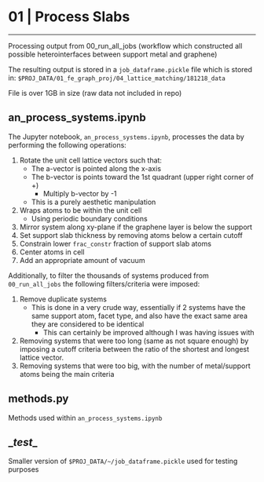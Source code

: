 # 01 | Process Slabs
___

Processing output from 00_run_all_jobs (workflow which constructed all
possible heterointerfaces between support metal and graphene)

The resulting output is stored in a `job_dataframe.pickle` file which is
stored in:
`$PROJ_DATA/01_fe_graph_proj/04_lattice_matching/181218_data`

File is over 1GB in size
(raw data not included in repo)

## an_process_systems.ipynb
The Jupyter notebook, `an_process_systems.ipynb`, processes the data by
performing the following operations:

1. Rotate the unit cell lattice vectors such that:
    * The a-vector is pointed along the x-axis
    * The b-vector is points toward the 1st quadrant (upper right corner of +)
        * Multiply b-vector by -1
    * This is a purely aesthetic manipulation
2. Wraps atoms to be within the unit cell
    * Using periodic boundary conditions
3. Mirror system along xy-plane if the graphene layer is below the support
4. Set support slab thickness by removing atoms below a certain cutoff
5. Constrain lower `frac_constr` fraction of support slab atoms
6. Center atoms in cell
7. Add an appropriate amount of vacuum


Additionally, to filter the thousands of systems produced from
`00_run_all_jobs` the following filters/criteria were imposed:

1. Remove duplicate systems
    * This is done in a very crude way, essentially if 2 systems have the same
    support atom, facet type, and also have the exact same area they are
    considered to be identical
        * This can certainly be improved although I was having issues with
2. Removing systems that were too long (same as not square enough) by imposing
a cutoff criteria between the ratio of the shortest and longest lattice
vector.
3. Removing systems that were too big, with the number of metal/support atoms
being the main criteria


## methods.py
Methods used within `an_process_systems.ipynb`


## \__test__
Smaller version of `$PROJ_DATA/~/job_dataframe.pickle` used for testing
purposes
